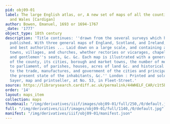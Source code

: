 ```yaml
---
pid: obj09-01
label: The large English atlas, or, A new set of maps of all the counties in England
  and Wales [Cardigan]
author: Bowen, Emanuel, 1693 or 1694-1767
_date: '1777'
object_type: 18th century
description: 'Title continues: ''drawn from the several surveys which have been hitherto
  published. With three general maps of England, Scotland, and Ireland, from the latest
  and best authorities ... Laid down on a large scale, and containing all the cities,
  towns, villages, and churches, whether rectories or vicarages, chapels, many noblemen''s
  and gentlemen''s seats, &c. &c. Each map is illustrated with a general description
  of the county, its cities, borough and market towns, the number of members returned
  to parliament, of parishes, houses, acres of land &c. and historical extracts relative
  to the trade, manufactures, and government of the cities and principal towns, and
  the present state of the inhabitants, &c.'' London : Printed and sold by Robert
  Sayer, map and printseller, at No. 53, in Fleet-Street.'
source: https://librarysearch.cardiff.ac.uk/permalink/44WHELF_CAR/c1t5b/alma9910778533402420
order: '14'
layout: maps_item
collection: maps
thumbnail: "/img/derivatives/iiif/images/obj09-01/full/250,/0/default.jpg"
full: "/img/derivatives/iiif/images/obj09-01/full/1140,/0/default.jpg"
manifest: "/img/derivatives/iiif/obj09-01/manifest.json"
---
```

